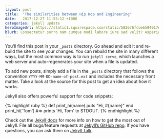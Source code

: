 ```yaml
---
layout: post
title:  "The similarities between Hip Hop and Engineering"
date:   2017-12-27 11:55:12 +1000
categories: jekyll update
heroImageUrl: https://static1.squarespace.com/static/582676fcbe6594017e869966/599f8c86cd0f68882d4b0143/599f8c86cd39c3c2bc5d0eeb/1503628486389/brockhampton+1.jpg
blurb: Consectetur porro nam cumque modi labore iure sed velit? Asperiores unde libero iusto mollitia sunt necessitatibus?
---
```

You’ll find this post in your `_posts` directory. Go ahead and edit it and re-build the site to see your changes. You can rebuild the site in many different ways, but the most common way is to run `jekyll serve`, which launches a web server and auto-regenerates your site when a file is updated.

To add new posts, simply add a file in the `_posts` directory that follows the convention `YYYY-MM-DD-name-of-post.ext` and includes the necessary front matter. Take a look at the source for this post to get an idea about how it works.

Jekyll also offers powerful support for code snippets:

{% highlight ruby %}
def print_hi(name)
  puts "Hi, #{name}"
end
print_hi('Tom')
#=> prints 'Hi, Tom' to STDOUT.
{% endhighlight %}

Check out the [Jekyll docs][jekyll-docs] for more info on how to get the most out of Jekyll. File all bugs/feature requests at [Jekyll’s GitHub repo][jekyll-gh]. If you have questions, you can ask them on [Jekyll Talk][jekyll-talk].

[jekyll-docs]: https://jekyllrb.com/docs/home
[jekyll-gh]:   https://github.com/jekyll/jekyll
[jekyll-talk]: https://talk.jekyllrb.com/
